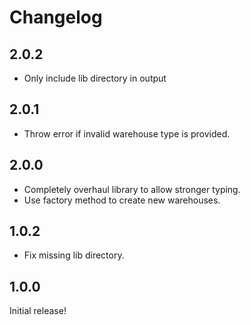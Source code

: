 # Changelog

## 2.0.2

- Only include lib directory in output

## 2.0.1

- Throw error if invalid warehouse type is provided.

## 2.0.0

- Completely overhaul library to allow stronger typing.
- Use factory method to create new warehouses.

## 1.0.2

- Fix missing lib directory.

## 1.0.0

Initial release!
